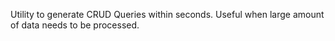 Utility to generate CRUD Queries within seconds. Useful when large amount of data needs to be processed.
